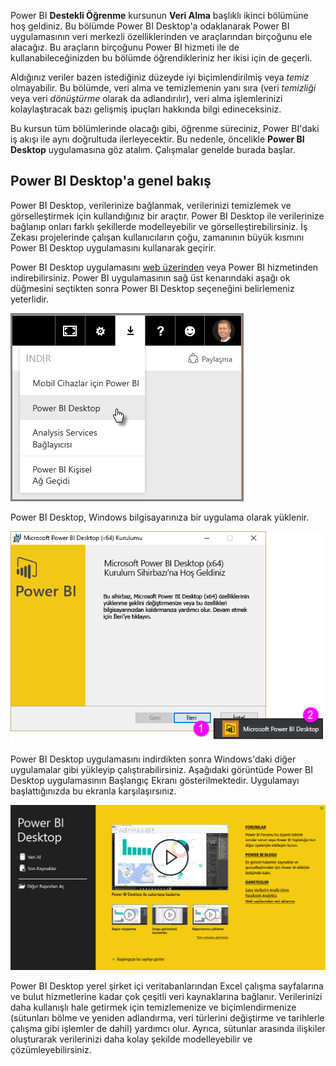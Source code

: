 Power BI **Destekli Öğrenme** kursunun **Veri Alma** başlıklı ikinci bölümüne hoş geldiniz. Bu bölümde Power BI Desktop'a odaklanarak Power BI uygulamasının veri merkezli özelliklerinden ve araçlarından birçoğunu ele alacağız. Bu araçların birçoğunu Power BI hizmeti ile de kullanabileceğinizden bu bölümde öğrendikleriniz her ikisi için de geçerli.

Aldığınız veriler bazen istediğiniz düzeyde iyi biçimlendirilmiş veya *temiz* olmayabilir. Bu bölümde, veri alma ve temizlemenin yanı sıra (veri *temizliği* veya veri *dönüştürme* olarak da adlandırılır), veri alma işlemlerinizi kolaylaştıracak bazı gelişmiş ipuçları hakkında bilgi edineceksiniz.

Bu kursun tüm bölümlerinde olacağı gibi, öğrenme süreciniz, Power BI'daki iş akışı ile aynı doğrultuda ilerleyecektir. Bu nedenle, öncelikle **Power BI Desktop** uygulamasına göz atalım. Çalışmalar genelde burada başlar.

## <a name="an-overview-of-power-bi-desktop"></a>Power BI Desktop'a genel bakış
Power BI Desktop, verilerinize bağlanmak, verilerinizi temizlemek ve görselleştirmek için kullandığınız bir araçtır. Power BI Desktop ile verilerinize bağlanıp onları farklı şekillerde modelleyebilir ve görselleştirebilirsiniz. İş Zekası projelerinde çalışan kullanıcıların çoğu, zamanının büyük kısmını Power BI Desktop uygulamasını kullanarak geçirir.

Power BI Desktop uygulamasını [web üzerinden](http://go.microsoft.com/fwlink/?LinkID=521662) veya Power BI hizmetinden indirebilirsiniz. Power BI uygulamasının sağ üst kenarındaki aşağı ok düğmesini seçtikten sonra Power BI Desktop seçeneğini belirlemeniz yeterlidir.

![](media/1-1-overview-of-power-bi-desktop/1-1_1.png)

Power BI Desktop, Windows bilgisayarınıza bir uygulama olarak yüklenir.

![](media/1-1-overview-of-power-bi-desktop/1-1_2.png)

Power BI Desktop uygulamasını indirdikten sonra Windows'daki diğer uygulamalar gibi yükleyip çalıştırabilirsiniz. Aşağıdaki görüntüde Power BI Desktop uygulamasının Başlangıç Ekranı gösterilmektedir. Uygulamayı başlattığınızda bu ekranla karşılaşırsınız.

![](media/1-1-overview-of-power-bi-desktop/1-1_3.png)

Power BI Desktop yerel şirket içi veritabanlarından Excel çalışma sayfalarına ve bulut hizmetlerine kadar çok çeşitli veri kaynaklarına bağlanır. Verilerinizi daha kullanışlı hale getirmek için temizlemenize ve biçimlendirmenize (sütunları bölme ve yeniden adlandırma, veri türlerini değiştirme ve tarihlerle çalışma gibi işlemler de dahil) yardımcı olur. Ayrıca, sütunlar arasında ilişkiler oluşturarak verilerinizi daha kolay şekilde modelleyebilir ve çözümleyebilirsiniz.

